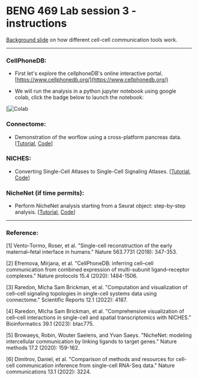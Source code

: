 # BENG 469 Lab session 3 - instructions

[Background slide](https://docs.google.com/presentation/d/1Rlhj1POoyuWttPw-M3dOVPQeNEKOyFiJ8hs4_OFMOOE/edit#slide=id.g1197fd3d82c_0_12) on how different cell-cell communication tools work. 

---

### CellPhoneDB:

- First let's explore the cellphoneDB's online interactive portal. [https://www.cellphonedb.org/](https://www.cellphonedb.org/)

- We will run the analysis in a python jupyter notebook using google colab, click the badge below to launch the notebook:

[![Colab](https://colab.research.google.com/drive/1kZpDN8_up_Cr7OQUpvGWfkPecJcue3UO#scrollTo=7Ief0Q8zUJcy)


### Connectome:

- Demonstration of the worflow using a cross-platform pancreas data. [[Tutorial](https://msraredon.github.io/Connectome/articles/01%20Connectome%20Workflow.html), [Code](https://yale.instructure.com/courses/88336/files/folder/10-3-2023%20_%20L3%20_%20scRNA-seq%20(3)%20cell-cell%20communication)]

### NICHES:

- Converting Single-Cell Atlases to Single-Cell Signaling Atlases. [[Tutorial](https://msraredon.github.io/NICHES/articles/02%20NICHES%20Single.html), [Code](https://yale.instructure.com/courses/88336/files/folder/10-3-2023%20_%20L3%20_%20scRNA-seq%20(3)%20cell-cell%20communication)]

### NicheNet (if time permits):

- Perform NicheNet analysis starting from a Seurat object: step-by-step analysis. [[Tutorial](https://github.com/saeyslab/nichenetr/blob/master/vignettes/seurat_steps.md), [Code](https://yale.instructure.com/courses/88336/files/folder/10-3-2023%20_%20L3%20_%20scRNA-seq%20(3)%20cell-cell%20communication)]


---

### Reference:

<a id="1">[1]</a> Vento-Tormo, Roser, et al. "Single-cell reconstruction of the early maternal–fetal interface in humans." Nature 563.7731 (2018): 347-353.

<a id="2">[2]</a> Efremova, Mirjana, et al. "CellPhoneDB: inferring cell–cell communication from combined expression of multi-subunit ligand–receptor complexes." Nature protocols 15.4 (2020): 1484-1506.

<a id="3">[3]</a> Raredon, Micha Sam Brickman, et al. "Computation and visualization of cell–cell signaling topologies in single-cell systems data using connectome." Scientific Reports 12.1 (2022): 4187.

<a id="4">[4]</a> Raredon, Micha Sam Brickman, et al. "Comprehensive visualization of cell–cell interactions in single-cell and spatial transcriptomics with NICHES." Bioinformatics 39.1 (2023): btac775.

<a id="5">[5]</a> Browaeys, Robin, Wouter Saelens, and Yvan Saeys. "NicheNet: modeling intercellular communication by linking ligands to target genes." Nature methods 17.2 (2020): 159-162.

<a id="6">[6]</a> Dimitrov, Daniel, et al. "Comparison of methods and resources for cell-cell communication inference from single-cell RNA-Seq data." Nature communications 13.1 (2022): 3224.
